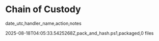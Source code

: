 ﻿# Chain of Custody

date_utc,handler_name,action,notes

2025-08-18T04:05:33.5425268Z,pack_and_hash.ps1,packaged,0 files
